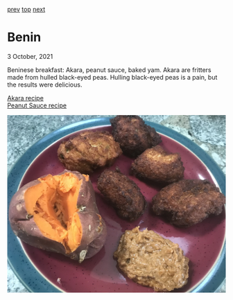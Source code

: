 [prev](belize.md)
[top](../index.md)
[next](bhutan.md)
# Benin
3 October, 2021


Beninese breakfast: Akara, peanut sauce, baked yam. Akara are fritters
made from hulled black-eyed peas. Hulling black-eyed peas is a pain,
but the results were delicious.

[Akara recipe](https://rhubarbfool.co.uk/2011/09/26/breakfast-from-benin)<br>
[Peanut Sauce recipe](https://foreignfork.com/spicy-peanut-sauce)

![Beninese breakfast](images/benin.jpeg)